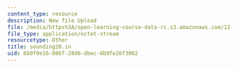```yaml
---
content_type: resource
description: New file Upload
file: /media/https%3A/open-learning-course-data-rc.s3.amazonaws.com/12-811-tropical-meteorology-spring-2011/6b0f0e16886f28d8dbec6b9fe26f3062_sounding20.in
file_type: application/octet-stream
resourcetype: Other
title: sounding20.in
uid: 6b0f0e16-886f-28d8-dbec-6b9fe26f3062
---
```

